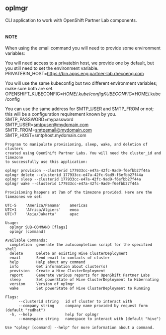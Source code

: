 ## oplmgr

CLI application to work with OpenShift Partner Lab components.  
<br />
#### NOTE
When using the email command you will need to provide some environment variables:

You will need access to a privatebin host, we provide one by default, but you still need to set the environment variable.  
PRIVATEBIN_HOST=https://bin.apps.eng.partner-lab.rhecoeng.com  

You will use the same kubeconfig but two different environment variables; make sure both are set.  
OPENSHIFT_KUBECONFIG=$HOME/.kube/config  
KUBECONFIG=$HOME/.kube/config 

You can use the same address for SMTP_USER and SMTP_FROM or not; this will be a configuration requirement known by you.  
SMTP_PASSWORD=mypassword  
SMTP_USER=smtpuser@mydomain.com  
SMTP_FROM=smtpemail@mydomain.com  
SMTP_HOST=smtphost.mydomain.com
```
Program to manipulate provisioning, sleep, wake, and deletion of clusters
created using OpenShift Partner Labs. You will need the cluster_id and timezone
to successfully use this application:

oplmgr provision --clusterid 177933cc-e47a-42fc-9ad9-f6efbb27f44a
oplmgr delete --clusterid 177933cc-e47a-42fc-9ad9-f6efbb27f44a
oplmgr sleep --clusterid 177933cc-e47a-42fc-9ad9-f6efbb27f44a
oplmgr wake --clusterid 177933cc-e47a-42fc-9ad9-f6efbb27f44a

Provisioning happens at 7am of the timezone provided. Here are the timezones we set:

UTC-5    'America/Panama'    americas
UTC+1    'Africa/Algiers'    emea
UTC+7    'Asia/Jakarta'      apac

Usage:
  oplmgr SUB-COMMAND [flags]
  oplmgr [command]

Available Commands:
  completion  generate the autocompletion script for the specified shell
  delete      Delete an existing Hive ClusterDeployment
  email       Send email to contacts of cluster
  help        Help about any command
  info        Get information about cluster(s)
  provision   Create a Hive ClusterDeployment
  report      Generate various reports for OpenShift Partner Labs
  sleep       Set powerState of Hive ClusterDeployment to Hibernating
  version     Version of oplmgr
  wake        Set powerState of Hive ClusterDeployment to Running

Flags:
      --clusterid string   id of cluster to interact with
      --company string     company name provided by request form (default "redhat")
  -h, --help               help for oplmgr
      --namespace string   namespace to interact with (default "hive")

Use "oplmgr [command] --help" for more information about a command.
```
